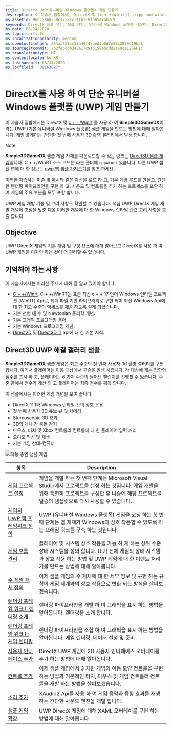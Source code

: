 ```yaml
---
title: DirectX UWP(유니버설 Windows 플랫폼) 게임 만들기
description: 이 자습서 집합에서는 DirectX 및 [c + +/Winrt](../cpp-and-winrt-apis/index.md) 를 사용 하 여 **Simple3DGameDX**이라는 UWP (기본 유니버설 Windows 플랫폼) 샘플 게임을 만드는 방법에 대해 알아봅니다.
ms.assetid: 9edc5868-38cf-58cc-1fb3-8fb85a7ab2c9
keywords: DirectX 샘플 게임, 샘플 게임, 유니버설 Windows 플랫폼 (UWP), Direct3D 11 game
ms.date: 06/24/2020
ms.topic: article
ms.localizationpriority: medium
ms.openlocfilehash: 284aa821cc58a49f45bed3b0d7e28c20f9d19ba1
ms.sourcegitcommit: 7b2febddb3e8a17c9ab158abcdd2a59ce126661c
ms.translationtype: MT
ms.contentlocale: ko-KR
ms.lasthandoff: 08/31/2020
ms.locfileid: "89163027"
---
```

# <a name="create-a-simple-universal-windows-platform-uwp-game-with-directx"></a>DirectX를 사용 하 여 단순 유니버설 Windows 플랫폼 (UWP) 게임 만들기

이 자습서 집합에서는 DirectX 및 [c + +/Winrt](../cpp-and-winrt-apis/index.md) 를 사용 하 여 **Simple3DGameDX**이라는 UWP (기본 유니버설 Windows 플랫폼) 샘플 게임을 만드는 방법에 대해 알아봅니다. 게임 플레이는 간단한 첫 번째 사용자 3D 촬영 갤러리에서 발생 합니다.

> [!NOTE]
> **Simple3DGameDX** 샘플 게임 자체를 다운로드할 수 있는 링크는 [Direct3D 샘플 게임](/samples/microsoft/windows-universal-samples/simple3dgamedx/)입니다. C + +/WinRT 소스 코드는 라는 폴더에 `cppwinrt` 있습니다. 다른 UWP 샘플 앱에 대 한 정보는 [uwp 앱 샘플 가져오기](../get-started/get-app-samples.md)를 참조 하세요.

이러한 자습서는 미술 및 메시와 같은 자산을 로드 하 고, 기본 게임 루프를 만들고, 간단한 렌더링 파이프라인을 구현 하 고, 사운드 및 컨트롤을 추가 하는 프로세스를 포함 하 여 게임의 주요 부분을 모두 포함 합니다.

UWP 게임 개발 기술 및 고려 사항도 확인할 수 있습니다. 핵심 UWP DirectX 게임 개발 개념에 초점을 맞춘 다음 이러한 개념에 대 한 Windows 런타임 관련 고려 사항을 호출 합니다.

## <a name="objective"></a>Objective

UWP DirectX 게임의 기본 개념 및 구성 요소에 대해 알아보고 DirectX를 사용 하 여 UWP 게임을 디자인 하는 것이 더 편리할 수 있습니다.

## <a name="what-you-need-to-know"></a>기억해야 하는 사항

이 자습서에서는 이러한 주제에 대해 잘 알고 있어야 합니다.

- [C + +/Winrt](../cpp-and-winrt-apis/index.md). C + +/WinRT는 표준 최신 c + + 17 언어 Windows 런타임 프로젝션 (WinRT) Api로, 헤더 파일 기반 라이브러리로 구현 되며 최신 Windows Api에 대 한 최고 수준의 액세스를 제공 하도록 설계 되었습니다.
- 기본 선형 대 수 및 Newtonian 물리학 개념.
- 기본 그래픽 프로그래밍 용어.
- 기본 Windows 프로그래밍 개념.
- [Direct2D](/windows/desktop/Direct2D/direct2d-portal) 및 [Direct3D 11](/windows/desktop/direct3d11/how-to-use-direct3d-11) api에 대 한 기본 지식.

##  <a name="direct3d-uwp-shooting-gallery-sample"></a>Direct3D UWP 해결 갤러리 샘플

**Simple3DGameDX** 샘플 게임은 최고 수준의 첫 번째 사용자 3d 촬영 갤러리를 구현 합니다. 여기서 플레이어는 이동 대상에서 구슬을 발생 시킵니다. 각 대상에 게는 집합의 점수를 표시 하 고, 플레이어는 6 가지 수준의 늘어난 챌린지를 진행할 수 있습니다. 수준 끝에서 점수가 계산 되 고 플레이어는 최종 점수를 획득 합니다.

이 샘플에서는 이러한 게임 개념을 보여 줍니다.

- DirectX 11.1와 Windows 런타임 간의 상호 운용
- 첫 번째 사용자 3D 큐브 뷰 및 카메라
- Stereoscopic 3D 효과
- 3D의 개체 간 충돌 감지
- 마우스, 터치 및 Xbox 컨트롤러 컨트롤에 대 한 플레이어 입력 처리
- 오디오 믹싱 및 재생
- 기본 게임 상태-컴퓨터

![작동 중인 샘플 게임](images/simple-dx-game-overview.png)

|항목|Description|
|-------|-------------|
|[게임 프로젝트 설정](tutorial--setting-up-the-games-infrastructure.md)|게임을 개발 하는 첫 번째 단계는 Microsoft Visual Studio에서 프로젝트를 설정 하는 것입니다. 게임 개발을 위해 특별히 프로젝트를 구성한 후 나중에 해당 프로젝트를 일종의 템플릿으로 다시 사용할 수 있습니다.|
|[게임의 UWP 앱 프레임워크 정의](tutorial--building-the-games-uwp-app-framework.md)|UWP (유니버설 Windows 플랫폼) 게임을 코딩 하는 첫 번째 단계는 앱 개체가 Windows와 상호 작용할 수 있도록 하는 프레임 워크를 구축 하는 것입니다.|
|[게임 흐름 관리](tutorial-game-flow-management.md)|플레이어 및 시스템 상호 작용을 가능 하 게 하는 상위 수준 상태 시스템을 정의 합니다. UI가 전체 게임의 상태 시스템과 상호 작용 하는 방법 및 UWP 게임에 대 한 이벤트 처리기를 만드는 방법에 대해 알아봅니다.|
|[주 게임 개체 정의](tutorial--defining-the-main-game-loop.md)|이제 샘플 게임의 주 개체에 대 한 세부 정보 및 구현 하는 규칙이 게임 세계와의 상호 작용으로 변환 되는 방식을 살펴보겠습니다.|
|[렌더링 프레임 워크 I: 렌더링 소개](tutorial--assembling-the-rendering-pipeline.md)|렌더링 파이프라인을 개발 하 여 그래픽을 표시 하는 방법을 알아봅니다. 렌더링을 소개 합니다.|
|[렌더링 프레임 워크 II: 게임 렌더링](tutorial-game-rendering.md)|렌더링 파이프라인을 조합 하 여 그래픽을 표시 하는 방법을 알아봅니다. 게임 렌더링, 데이터 설정 및 준비|
|[사용자 인터페이스 추가](tutorial--adding-a-user-interface.md)|DirectX UWP 게임에 2D 사용자 인터페이스 오버레이를 추가 하는 방법에 대해 알아봅니다.|
|[컨트롤 추가](tutorial--adding-controls.md)|이제 샘플 게임에서 3 차원 게임의 이동 모양 컨트롤을 구현 하는 방법과 기본적인 터치, 마우스 및 게임 컨트롤러 컨트롤을 개발 하는 방법을 살펴보겠습니다.|
|[소리 추가](tutorial--adding-sound.md)|XAudio2 Api를 사용 하 여 게임 음악과 음향 효과를 재생 하는 간단한 사운드 엔진을 개발 합니다.|
|[샘플 게임 확장](tutorial-resources.md)|UWP DirectX 게임에 대해 XAML 오버레이를 구현 하는 방법에 대해 알아봅니다.|